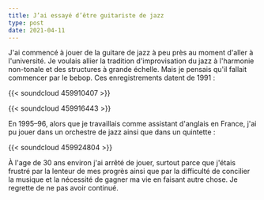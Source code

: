 ```yaml
---
title: J’ai essayé d’être guitariste de jazz
type: post
date: 2021-04-11
---
```


J'ai commencé à jouer de la guitare de jazz à peu près au moment
d'aller à l'université. Je voulais allier la tradition d'improvisation
du jazz à l'harmonie non-tonale et des structures à grande échelle.
Mais je pensais qu'il fallait commencer par le bebop. Ces
enregistrements datent de 1991 :

{{< soundcloud 459910407 >}}

{{< soundcloud 459916443 >}}

En 1995–96, alors que je travaillais comme assistant d'anglais en
France, j'ai pu jouer dans un orchestre de jazz ainsi que dans un
quintette :

{{< soundcloud 459924804 >}}

À l'age de 30 ans environ j'ai arrêté de jouer, surtout parce que
j'étais frustré par la lenteur de mes progrès ainsi que par la
difficulté de concilier la musique et la nécessité de gagner ma vie en
faisant autre chose. Je regrette de ne pas avoir continué.
